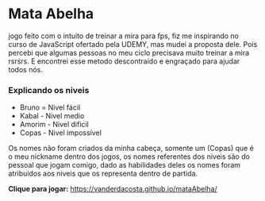 # Mata Abelha 

jogo feito com o intuito de treinar a mira para fps, fiz me inspirando no curso de JavaScript ofertado pela UDEMY, mas mudei a proposta dele. Pois percebi que algumas pessoas no meu ciclo precisava muito treinar a mira rsrsrs. E encontrei esse metodo descontraído e engraçado para ajudar todos nós.

### Explicando os niveis
- Bruno = Nivel fácil
- Kabal - Nivel medio
- Amorim - Nivel dificil
- Copas - Nivel impossível 

Os nomes não foram criados da minha cabeça, somente um (Copas) que é o meu nickname dentro dos jogos, os nomes referentes dos niveis são do pessoal que jogam comigo, dado as habilidades deles os nomes foram atribuidos aos niveis que os representa dentro de partida.


**Clique para jogar:** <a> https://vanderdacosta.github.io/mataAbelha/